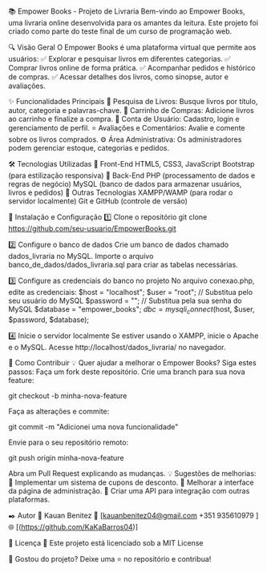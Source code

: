 📚 Empower Books - Projeto de Livraria
Bem-vindo ao Empower Books, uma livraria online desenvolvida para os amantes da leitura. Este projeto foi criado como parte do teste final de um curso de programação web.

🔍 Visão Geral
O Empower Books é uma plataforma virtual que permite aos usuários:
✅ Explorar e pesquisar livros em diferentes categorias.
✅ Comprar livros online de forma prática.
✅ Acompanhar pedidos e histórico de compras.
✅ Acessar detalhes dos livros, como sinopse, autor e avaliações.

✨ Funcionalidades Principais
📖 Pesquisa de Livros: Busque livros por título, autor, categoria e palavras-chave.
🛒 Carrinho de Compras: Adicione livros ao carrinho e finalize a compra.
👤 Conta de Usuário: Cadastro, login e gerenciamento de perfil.
⭐ Avaliações e Comentários: Avalie e comente sobre os livros comprados.
⚙️ Área Administrativa: Os administradores podem gerenciar estoque, categorias e pedidos.

🛠 Tecnologias Utilizadas
🔹 Front-End
HTML5, CSS3, JavaScript
Bootstrap (para estilização responsiva)
🔹 Back-End
PHP (processamento de dados e regras de negócio)
MySQL (banco de dados para armazenar usuários, livros e pedidos)
🔹 Outras Tecnologias
XAMPP/WAMP (para rodar o servidor localmente)
Git e GitHub (controle de versão)

📌 Instalação e Configuração
1️⃣ Clone o repositório
git clone https://github.com/seu-usuario/EmpowerBooks.git

2️⃣ Configure o banco de dados
Crie um banco de dados chamado dados_livraria no MySQL.
Importe o arquivo banco_de_dados/dados_livraria.sql para criar as tabelas necessárias.

3️⃣ Configure as credenciais do banco no projeto
No arquivo conexao.php, edite as credenciais:
$host = "localhost";
$user = "root";  // Substitua pelo seu usuário do MySQL
$password = "";  // Substitua pela sua senha do MySQL
$database = "empower_books";
$dbc = mysqli_connect($host, $user, $password, $database);

4️⃣ Inicie o servidor localmente
Se estiver usando o XAMPP, inicie o Apache e o MySQL.
Acesse http://localhost/dados_livraria/ no navegador.

👥 Como Contribuir
💡 Quer ajudar a melhorar o Empower Books? Siga estes passos:
Faça um fork deste repositório.
Crie uma branch para sua nova feature:

git checkout -b minha-nova-feature

Faça as alterações e commite:

git commit -m "Adicionei uma nova funcionalidade"

Envie para o seu repositório remoto:

git push origin minha-nova-feature

Abra um Pull Request explicando as mudanças.
💡 Sugestões de melhorias:
🔹 Implementar um sistema de cupons de desconto.
🔹 Melhorar a interface da página de administração.
🔹 Criar uma API para integração com outras plataformas.

✒️ Autor
👤 Kauan Benitez
📧 [kauanbenitez04@gmail.com
+351 935610979 ]
🌐 [(https://github.com/KaKaBarros04)]

📜 Licença
📝 Este projeto está licenciado sob a MIT License

🚀 Gostou do projeto? Deixe uma ⭐ no repositório e contribua!
